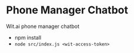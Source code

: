 # Phone Manager Chatbot
Wit.ai phone manager chatbot

- npm install
- `node src/index.js <wit-access-token>`
